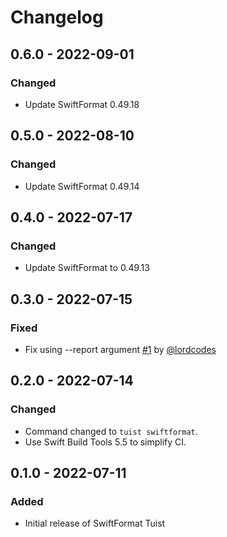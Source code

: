 # Changelog

## 0.6.0 - 2022-09-01

### Changed

- Update SwiftFormat 0.49.18

## 0.5.0 - 2022-08-10

### Changed

- Update SwiftFormat 0.49.14

## 0.4.0 - 2022-07-17

### Changed

- Update SwiftFormat to 0.49.13

## 0.3.0 - 2022-07-15

### Fixed

- Fix using --report argument [#1](https://github.com/lordcodes/swiftformat-tuist/pull/1) by [@lordcodes](https://github.com/lordcodes)

## 0.2.0 - 2022-07-14

### Changed

- Command changed to `tuist swiftformat`.
- Use Swift Build Tools 5.5 to simplify CI.

## 0.1.0 - 2022-07-11

### Added

- Initial release of SwiftFormat Tuist
